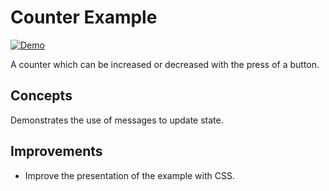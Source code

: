 # Counter Example

[![Demo](https://img.shields.io/website?label=demo&url=https%3A%2F%2Fexamples.yew.rs%2Fcounter)](https://examples.yew.rs/counter)

A counter which can be increased or decreased with the press of a button.

## Concepts

Demonstrates the use of messages to update state.

## Improvements

- Improve the presentation of the example with CSS.
